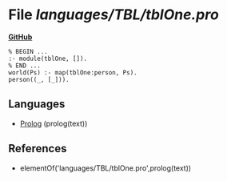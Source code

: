 # File _languages/TBL/tblOne.pro_
**[GitHub](https://github.com/softlang/yas/blob/master/languages/TBL/tblOne.pro)**
```
% BEGIN ...
:- module(tblOne, []).
% END ...
world(Ps) :- map(tblOne:person, Ps).
person((_, [_])).
```

## Languages
* [Prolog](../languages/Prolog.md) (prolog(text))

## References
* elementOf('languages/TBL/tblOne.pro',prolog(text))
